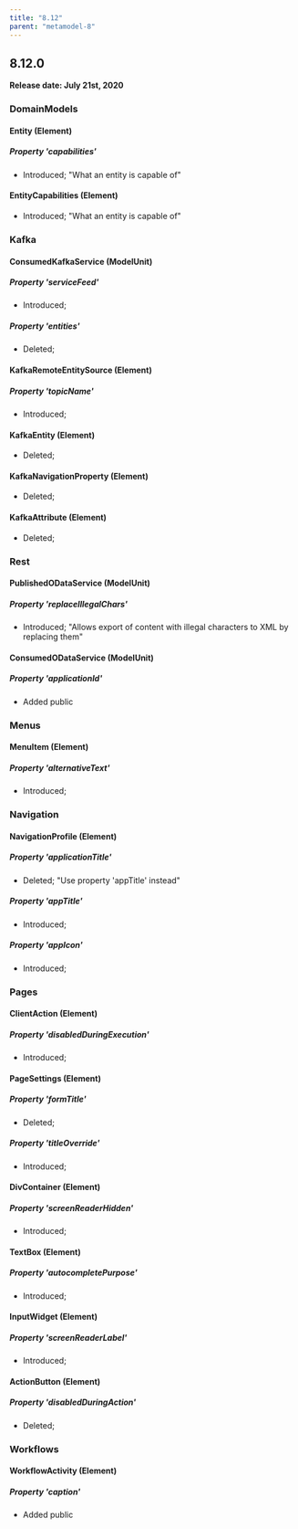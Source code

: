 ```yaml
---
title: "8.12"
parent: "metamodel-8"
---
```


## 8.12.0

**Release date: July 21st, 2020**

### DomainModels

#### Entity (Element)

##### Property 'capabilities'

* Introduced; "What an entity is capable of"

#### EntityCapabilities (Element)

* Introduced; "What an entity is capable of"

### Kafka

#### ConsumedKafkaService (ModelUnit)

##### Property 'serviceFeed'

* Introduced; 

##### Property 'entities'

* Deleted; 

#### KafkaRemoteEntitySource (Element)

##### Property 'topicName'

* Introduced; 

#### KafkaEntity (Element)

* Deleted; 

#### KafkaNavigationProperty (Element)

* Deleted; 

#### KafkaAttribute (Element)

* Deleted; 

### Rest

#### PublishedODataService (ModelUnit)

##### Property 'replaceIllegalChars'

* Introduced; "Allows export of content with illegal characters to XML by replacing them"

#### ConsumedODataService (ModelUnit)

##### Property 'applicationId'

* Added public

### Menus

#### MenuItem (Element)

##### Property 'alternativeText'

* Introduced; 

### Navigation

#### NavigationProfile (Element)

##### Property 'applicationTitle'

* Deleted; "Use property 'appTitle' instead"

##### Property 'appTitle'

* Introduced; 

##### Property 'appIcon'

* Introduced; 

### Pages

#### ClientAction (Element)

##### Property 'disabledDuringExecution'

* Introduced; 

#### PageSettings (Element)

##### Property 'formTitle'

* Deleted; 

##### Property 'titleOverride'

* Introduced; 

#### DivContainer (Element)

##### Property 'screenReaderHidden'

* Introduced; 

#### TextBox (Element)

##### Property 'autocompletePurpose'

* Introduced; 

#### InputWidget (Element)

##### Property 'screenReaderLabel'

* Introduced; 

#### ActionButton (Element)

##### Property 'disabledDuringAction'

* Deleted; 

### Workflows

#### WorkflowActivity (Element)

##### Property 'caption'

* Added public
